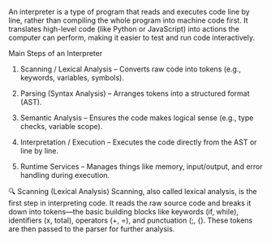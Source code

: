 An interpreter is a type of program that reads and executes code line by line, rather than compiling the whole program into machine code first. It translates high-level code (like Python or JavaScript) into actions the computer can perform, making it easier to test and run code interactively.

Main Steps of an Interpreter
1. Scanning / Lexical Analysis – Converts raw code into tokens (e.g., keywords, variables, symbols).

2. Parsing (Syntax Analysis) – Arranges tokens into a structured format (AST).

3. Semantic Analysis – Ensures the code makes logical sense (e.g., type checks, variable scope).

4. Interpretation / Execution – Executes the code directly from the AST or line by line.

5. Runtime Services – Manages things like memory, input/output, and error handling during execution.


🔍 Scanning (Lexical Analysis)
Scanning, also called lexical analysis, is the first step in interpreting code. It reads the raw source code and breaks it down into tokens—the basic building blocks like keywords (if, while), identifiers (x, total), operators (+, =), and punctuation (;, {). These tokens are then passed to the parser for further analysis.
